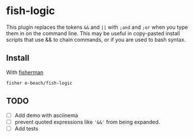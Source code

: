 # fish-logic

This plugin replaces the tokens `&&` and `||` with `;and` and `;or` when you type them in on the command line.
This may be useful in copy-pasted install scripts that use && to chain commands, or if you are used to bash syntax.

## Install

With [fisherman]

```
fisher e-beach/fish-logic
```

## TODO
- [ ] Add demo with asciinema
- [ ] prevent quoted expressions like `'&&'` from being expanded.
- [ ] Add tests

[fisherman]: https://github.com/fisherman/fisherman
